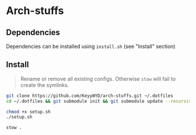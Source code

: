 # Arch-stuffs

## Dependencies

Dependencies can be installed using `install.sh` (see "Install" section)

## Install

> Rename or remove all existing configs. Otherwise `stow` will fail to create the symlinks.

```bash
git clone https://github.com/KeyyWYD/arch-stuffs.git ~/.dotfiles
cd ~/.dotfiles && git submodule init && git submodule update --recursive

chmod +x setup.sh
./setup.sh

stow .
```
